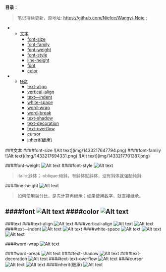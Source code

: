 **目录**：

>笔记持续更新，原地址: https://github.com/Niefee/Wangyi-Note ;


<ul>
<li><ul>
<li><a href="#文本">文本</a><ul>
<li><a href="#font-size">font-size</a></li>
<li><a href="#font-family">font-family</a></li>
<li><a href="#font-weight">font-weight</a></li>
<li><a href="#font-style">font-style</a></li>
<li><a href="#line-height">line-height</a></li>
<li><a href="#font">font</a></li>
<li><a href="#color">color</a></li>
</ul>
</li>
</ul>
</li>
<li><ul>
<li><a href="#text">text</a><ul>
<li><a href="#text-align">text-align</a></li>
<li><a href="#vertical-align">vertical-align</a></li>
<li><a href="#textindent">text—indent</a></li>
<li><a href="#white-space">white-space</a></li>
<li><a href="#word-wrap">word-wrap</a></li>
<li><a href="#word-break">word-break</a></li>
<li><a href="#text-shadow">text-shadow</a></li>
<li><a href="#text-decoration">text-decoration</a></li>
<li><a href="#text-overflow">text-overflow</a></li>
<li><a href="#cursor">cursor</a></li>
<li><a href="#inherit继承">inherit(继承)</a></li>
</ul>
</li>
</ul>
</li>
</ul>
###文本
####font-size
![Alt text](img/1433217647794.png)
####font-family
![Alt text](img/1433217694331.png)
![Alt text](img/1433217701387.png)

####font-weight
![Alt text](img/1433218355108.png)
####font-style
![Alt text](img/1433218473597.png)
>italic:斜体；
>oblique:倾斜，有斜体就斜体，没有斜体就强制倾斜

####line-height
![Alt text](img/1433218976752.png)
>如何使用百分比，是先计算再继承；如果使用数字，就直接继承。

####font
![Alt text](img/1433219714969.png)
####color
![Alt text](img/1433220456484.png)
---
###text
####text-align
![Alt text](img/1433220590530.png)
####vertical-align
![Alt text](img/1433221089342.png)
![Alt text](img/1433221114887.png)
####text—indent
![Alt text](img/1433221723315.png)
![Alt text](img/1433221820043.png)
####white-space
![Alt text](img/1433222333576.png)
![Alt text](img/1433222616064.png)
![Alt text](img/1433222678772.png)

####word-wrap
![Alt text](img/1433222720864.png)

####word-break
![Alt text](img/1433222895917.png)
####text-shadow
![Alt text](img/1433224268660.png)
####text-decoration
![Alt text](img/1433224384974.png)
####text-text-overflow
![Alt text](img/1433225866318.png)
####cursor
![Alt text](img/1433226023190.png)
![Alt text](img/1433227092034.png)
####inherit(继承)
![Alt text](img/1433226465620.png)





